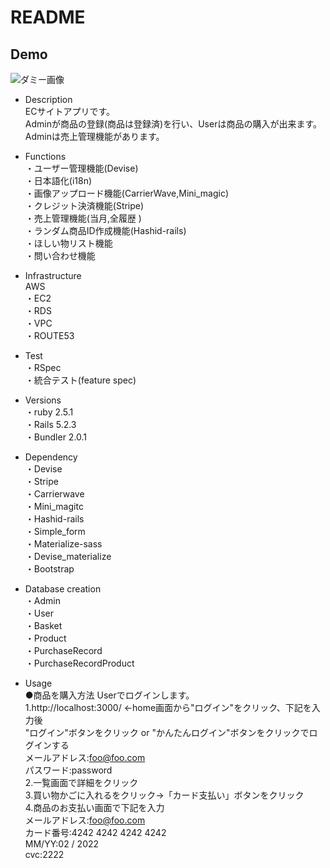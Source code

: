 # README
## Demo

![ダミー画像](https://user-images.githubusercontent.com/45598368/63143720-a9b6ce00-c02a-11e9-8fed-e83b70543c2b.gif "park gallery")


* Description  
 ECサイトアプリです。  
 Adminが商品の登録(商品は登録済)を行い、Userは商品の購入が出来ます。
 Adminは売上管理機能があります。  

* Functions  
・ユーザー管理機能(Devise)  
・日本語化(i18n)  
・画像アップロード機能(CarrierWave,Mini_magic)  
・クレジット決済機能(Stripe)  
・売上管理機能(当月,全履歴 )  
・ランダム商品ID作成機能(Hashid-rails)  
・ほしい物リスト機能  
・問い合わせ機能  

* Infrastructure  
AWS  
・EC2  
・RDS  
・VPC  
・ROUTE53  

* Test  
・RSpec  
・統合テスト(feature spec)  

* Versions  
・ruby 2.5.1  
・Rails 5.2.3  
・Bundler 2.0.1

* Dependency  
・Devise  
・Stripe  
・Carrierwave  
・Mini_magitc  
・Hashid-rails  
・Simple_form  
・Materialize-sass  
・Devise_materialize  
・Bootstrap  

* Database creation  
・Admin  
・User  
・Basket  
・Product  
・PurchaseRecord  
・PurchaseRecordProduct  

* Usage  
●商品を購入方法
Userでログインします。  
1.http://localhost:3000/ ←home画面から"ログイン"をクリック、下記を入力後  
"ログイン"ボタンをクリック or "かんたんログイン"ボタンをクリックでログインする  
メールアドレス:foo@foo.com  
パスワード:password  
2.一覧画面で詳細をクリック  
3.買い物かごに入れるをクリック→「カード支払い」ボタンをクリック  
4.商品のお支払い画面で下記を入力  
メールアドレス:foo@foo.com  
カード番号:4242 4242 4242 4242  
MM/YY:02 / 2022  
cvc:2222
